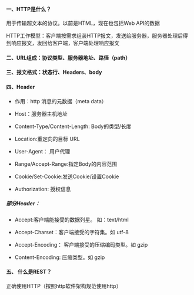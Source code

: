 #### 一、HTTP是什么？

用于传输超文本的协议。以前是HTML，现在也包括Web API的数据

HTTP工作模型：客户端按需求组装HTTP报文，发送给服务器，服务器处理后得到响应报文，发回给客户端，客户端处理响应报文

#### 二、URL组成：协议类型、服务器地址、路径（path）

#### 三、报文格式：状态行、Headers、body



#### 四、Header

* 作用：http 消息的元数据（meta data）

* Host：服务器主机地址

* Content-Type/Content-Length: Body的类型/长度

* Location:重定向的目标 URL

* User-Agent： 用户代理

* Range/Accept-Range:指定Body的内容范围

* Cookie/Set-Cookie:发送Cookie/设置Cookie

* Authorization: 授权信息

##### 部分Header：

* Accept:客户端能接受的数据列星。 如：text/html

* Accept-Charset：客户端接受的字符集。如 utf-8

* Accept-Encoding： 客户端接受的压缩编码类型。如 gzip

* Content-Encoding: 压缩类型。如 gzip

#### 五、 什么是REST？

正确使用HTTP（按照http软件架构规范使用http）

